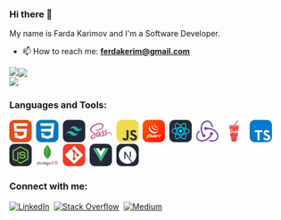 ### Hi there 👋
My name is Farda Karimov and I'm a Software Developer.

- 📫 How to reach me: **ferdakerim@gmail.com**

<div>
  <img align="left" src="https://github-readme-stats.vercel.app/api/top-langs/?username=KarimovFarda&layout=compact&theme=gotham&custom_title=Statistics&langs_count=8" />
</div>

<div>
  <img align="center" src="https://github-readme-stats.vercel.app/api?username=KarimovFarda&show_icons=true&hide_title=true&count_private=true&include_all_commits=true&theme=gotham" width="50%" />
</div>

<div style="width: 100%">
  <img align="left" src="https://github-readme-streak-stats.herokuapp.com/?user=KarimovFarda&theme=gotham&hide_border=false" />
</div>
<br />
<h3>Languages and Tools:</h3>
<p>
  <a href="https://www.w3.org/html/" target="_blank"><img src="https://github.com/tandpfun/skill-icons/blob/main/icons/HTML.svg" alt="html5" width="40" height="40" /></a>&nbsp;
  <a href="https://www.w3schools.com/css/" target="_blank"><img src="https://github.com/tandpfun/skill-icons/blob/main/icons/CSS.svg" alt="css3" width="40" height="40" /></a>&nbsp;
  <a href="https://tailwindcss.com/" target="_blank"><img src="https://github.com/tandpfun/skill-icons/blob/main/icons/TailwindCSS-Dark.svg" alt="tailwind" width="40" height="40" /></a>&nbsp;
  <a href="https://sass-lang.com" target="_blank"><img src="https://raw.githubusercontent.com/devicons/devicon/master/icons/sass/sass-original.svg" alt="sass" width="40" height="40" /></a>&nbsp;
  <a href="https://developer.mozilla.org/en-US/docs/Web/JavaScript" target="_blank"><img src="https://github.com/tandpfun/skill-icons/blob/main/icons/JavaScript.svg" alt="javascript" width="40" height="40" /></a>&nbsp;
  <a href="https://jquery.com/" target="_blank"><img src="https://github.com/tandpfun/skill-icons/blob/main/icons/JQuery.svg" alt="jquery" width="40" height="40" /></a>&nbsp;
  <a href="https://reactjs.org/" target="_blank"><img src="https://github.com/tandpfun/skill-icons/blob/main/icons/React-Dark.svg" alt="react" width="40" height="40" /></a>&nbsp;
  <a href="https://redux.js.org" target="_blank"><img src="https://raw.githubusercontent.com/devicons/devicon/master/icons/redux/redux-original.svg" alt="redux" width="40" height="40" /></a>&nbsp;
  <a href="https://gulpjs.com" target="_blank"><img src="https://raw.githubusercontent.com/devicons/devicon/master/icons/gulp/gulp-plain.svg" alt="gulp" width="40" height="40" /></a>&nbsp;
  <a href="https://www.typescriptlang.org/" target="_blank"><img src="https://github.com/tandpfun/skill-icons/blob/main/icons/TypeScript.svg" alt="typescript" width="40" height="40" /></a>&nbsp;
  <a href="https://nodejs.org" target="_blank"><img src="https://github.com/tandpfun/skill-icons/blob/main/icons/NodeJS-Dark.svg" alt="nodejs" width="40" height="40" /></a>&nbsp;
  <a href="https://www.mongodb.com/" target="_blank"><img src="https://raw.githubusercontent.com/devicons/devicon/master/icons/mongodb/mongodb-original-wordmark.svg" alt="mongodb" width="40" height="40" /></a>&nbsp;
  <a href="https://git-scm.com/" target="_blank"><img src="https://github.com/tandpfun/skill-icons/blob/main/icons/Git.svg" alt="git" width="40" height="40" /></a>&nbsp;
  <a href="https://vuejs.org/" target="_blank"><img src="https://github.com/tandpfun/skill-icons/blob/main/icons/VueJS-Dark.svg" alt="vuejs" width="40" height="40" /></a>&nbsp;
  <a href="https://nextjs.org/" target="_blank"><img src="https://github.com/tandpfun/skill-icons/blob/main/icons/NextJS-Dark.svg" alt="nextjs" width="40" height="40" /></a>&nbsp;
</p>

<h3>Connect with me:</h3>
<p>
  <a href="https://linkedin.com/in/farda-karimov-8a00a9183/" target="_blank"><img align="center" src="https://raw.githubusercontent.com/rahuldkjain/github-profile-readme-generator/master/src/images/icons/Social/linked-in-alt.svg" alt="LinkedIn" height="30" width="40" /></a>&nbsp;
  <a href="https://stackoverflow.com/users/14307167/karimovfarda" target="_blank"><img align="center" src="https://raw.githubusercontent.com/rahuldkjain/github-profile-readme-generator/master/src/images/icons/Social/stack-overflow.svg" alt="Stack Overflow" height="30" width="40" /></a>&nbsp;
  <a href="https://medium.com/@fardakarimov" target="_blank"><img align="center" src="https://raw.githubusercontent.com/rahuldkjain/github-profile-readme-generator/master/src/images/icons/Social/medium.svg" alt="Medium" height="30" width="40" /></a>
</p>

